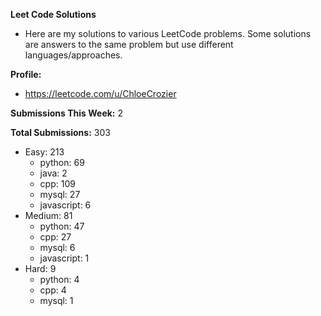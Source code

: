 **Leet Code Solutions**

- Here are my solutions to various LeetCode problems. Some solutions are answers to the same problem but use different languages/approaches.

**Profile:**

- https://leetcode.com/u/ChloeCrozier

**Submissions This Week:** 2

**Total Submissions:** 303
- Easy: 213
  - python: 69
  - java: 2
  - cpp: 109
  - mysql: 27
  - javascript: 6
- Medium: 81
  - python: 47
  - cpp: 27
  - mysql: 6
  - javascript: 1
- Hard: 9
  - python: 4
  - cpp: 4
  - mysql: 1